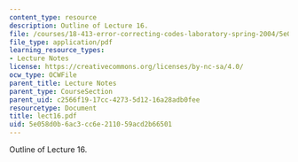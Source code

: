 ```yaml
---
content_type: resource
description: Outline of Lecture 16.
file: /courses/18-413-error-correcting-codes-laboratory-spring-2004/5e058d0b6ac3cc6e211059acd2b66501_lect16.pdf
file_type: application/pdf
learning_resource_types:
- Lecture Notes
license: https://creativecommons.org/licenses/by-nc-sa/4.0/
ocw_type: OCWFile
parent_title: Lecture Notes
parent_type: CourseSection
parent_uid: c2566f19-17cc-4273-5d12-16a28adb0fee
resourcetype: Document
title: lect16.pdf
uid: 5e058d0b-6ac3-cc6e-2110-59acd2b66501
---
```

Outline of Lecture 16.